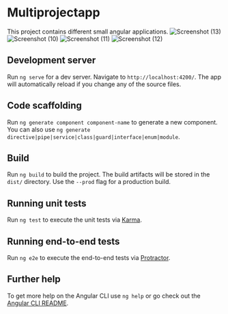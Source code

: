 # Multiprojectapp

This project contains different small angular applications.
![Screenshot (13)](https://user-images.githubusercontent.com/15875200/114016946-095d8f00-9889-11eb-96ab-2f9dde0b9e01.png)
![Screenshot (10)](https://user-images.githubusercontent.com/15875200/114016952-0a8ebc00-9889-11eb-821e-5770ab62f362.png)
![Screenshot (11)](https://user-images.githubusercontent.com/15875200/114016954-0b275280-9889-11eb-8f89-f45516457dc4.png)
![Screenshot (12)](https://user-images.githubusercontent.com/15875200/114016957-0bbfe900-9889-11eb-99ce-8070b3f8eb04.png)


## Development server

Run `ng serve` for a dev server. Navigate to `http://localhost:4200/`. The app will automatically reload if you change any of the source files.

## Code scaffolding

Run `ng generate component component-name` to generate a new component. You can also use `ng generate directive|pipe|service|class|guard|interface|enum|module`.

## Build

Run `ng build` to build the project. The build artifacts will be stored in the `dist/` directory. Use the `--prod` flag for a production build.

## Running unit tests

Run `ng test` to execute the unit tests via [Karma](https://karma-runner.github.io).

## Running end-to-end tests

Run `ng e2e` to execute the end-to-end tests via [Protractor](http://www.protractortest.org/).

## Further help

To get more help on the Angular CLI use `ng help` or go check out the [Angular CLI README](https://github.com/angular/angular-cli/blob/master/README.md).
